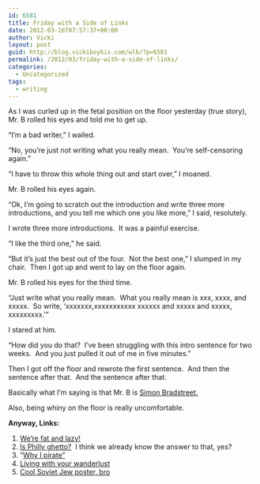 ```yaml
---
id: 6581
title: Friday with a Side of Links
date: 2012-03-16T07:57:37+00:00
author: Vicki
layout: post
guid: http://blog.vickiboykis.com/wlb/?p=6581
permalink: /2012/03/friday-with-a-side-of-links/
categories:
  - Uncategorized
tags:
  - writing
---
```

As I was curled up in the fetal position on the floor yesterday (true story), Mr. B rolled his eyes and told me to get up.

&#8220;I&#8217;m a bad writer,&#8221; I wailed.

&#8220;No, you&#8217;re just not writing what you really mean.  You&#8217;re self-censoring again.&#8221;

&#8220;I have to throw this whole thing out and start over,&#8221; I moaned.

Mr. B rolled his eyes again.

&#8220;Ok, I&#8217;m going to scratch out the introduction and write three more introductions, and you tell me which one you like more,&#8221; I said, resolutely.

I wrote three more introductions.  It was a painful exercise.

&#8220;I like the third one,&#8221; he said.

&#8220;But it&#8217;s just the best out of the four.  Not the best one,&#8221; I slumped in my chair.  Then I got up and went to lay on the floor again.

Mr. B rolled his eyes for the third time.

&#8220;Just write what you really mean.  What you really mean is xxx, xxxx, and xxxxx.  So write, &#8216;xxxxxxx,xxxxxxxxxxx xxxxxx and xxxxx and xxxxx, xxxxxxxxx.'&#8221;

I stared at him.

&#8220;How did you do that?  I&#8217;ve been struggling with this intro sentence for two weeks.  And you just pulled it out of me in five minutes.&#8221;

Then I got off the floor and rewrote the first sentence.  And then the sentence after that.  And the sentence after that.

Basically what I&#8217;m saying is that Mr. B is <a href="http://www.uncp.edu/home/canada/work/allam/16071783/lit/bradstre.htm" target="_blank">Simon Bradstreet.</a>

Also, being whiny on the floor is really uncomfortable.

**Anyway, Links:**

  1. <a href="http://www.nytimes.com/2012/03/11/opinion/sunday/the-go-nowhere-generation.html?_r=2" target="_blank">We&#8217;re fat and lazy!</a>
  2. <a href="http://www.phlmetropolis.com/2012/03/post-4.php" target="_blank">Is Philly ghetto?</a>  I think we already know the answer to that, yes?
  3. &#8220;<a href="https://www.insightcommunity.com/step2/311/why-i-pirate-an-open-letter-to-content-creators" target="_blank">Why I pirate&#8221;</a>
  4. <a href="http://thehairpin.com/2012/03/living-with-your-wanderlust/" target="_blank">Living with your wanderlust</a>
  5. <a href="http://dovbear.blogspot.com/2012/03/classic-soviet-jewry-poster.html" target="_blank">Cool Soviet Jew poster, bro</a>

&nbsp;